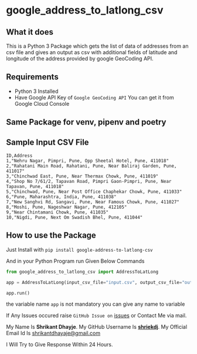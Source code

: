 # google_address_to_latlong_csv

## What it does

This is a Python 3 Package which gets the list of data of addresses from an csv file and gives an output as csv with additional fields of latitude and longitude of the address provided by google GeoCoding API.

## Requirements

- Python 3 Installed
- Have Google API Key of `Google GeoCoding API` You can get it from Google Cloud Console


## Same Package for venv, pipenv and poetry

## Sample Input CSV File

```csv
ID,Address
1,"Nehru Nagar, Pimpri, Pune, Opp Sheetal Hotel, Pune, 411018"
2,"Rahatani Main Road, Rahatani, Pune, Near Baliraj Garden, Pune, 411017"
3,"Chinchwad East, Pune, Near Thermax Chowk, Pune, 411019"
4,"Shop No 7/61/2, Tapavan Road, Pimpri Gaon-Pimpri, Pune, Near Tapavan, Pune, 411018"
5,"Chinchwad, Pune, Near Post Office Chaphekar Chowk, Pune, 411033"
6,"Pune, Maharashtra, India, Pune, 411038"
7,"New Sanghvi Rd, Sangavi, Pune, Near Famous Chowk, Pune, 411027"
8,"Moshi, Pune, Nageshwar Nagar, Pune, 412105"
9,"Near Chintamani Chowk, Pune, 411035"
10,"Nigdi, Pune, Next Om Swadish Bhel, Pune, 411044"
```

## How to use the Package

Just Install with `pip install google-address-to-latlong-csv`

And in your Python Program run Given Below Commands

```python
from google_address_to_latlong_csv import AddressToLatLong

app = AddressToLatLong(input_csv_file="input.csv", output_csv_file="output.csv", google_api_key="google_api_key")

app.run()
```

the variable name `app` is not mandatory you can give any name to variable

If Any Issues occured raise `GitHub Issue on` [issues](https://github.com/shriekdj/google_address_to_latlong_csv) or Contact Me via mail.

My Name Is **Shrikant Dhayje**.
My GitHub Username Is **[shriekdj](https://github.com/shriekdj)**.
My Official Email Id Is [shrikantdhayaje@gmail.com](mailto:shrikantdhayaje@gmail.com)

I Will Try to Give Response Within 24 Hours.
